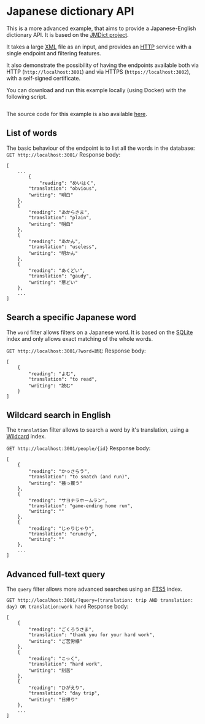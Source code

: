 # Japanese dictionary API

This is a more advanced example, that aims to provide a Japanese-English dictionary API. It is based on the [JMDict project](https://www.edrdg.org/jmdict/j_jmdict.html).

It takes a large [XML](/documentation/inputs/#xml) file as an input, and provides an [HTTP](/documentation/services/#http) service with a single endpoint and filtering features.

It also demonstrate the possibility of having the endpoints available both via HTTP (`http://localhost:3001`) and via HTTPS (`https://localhost:3002`), with a self-signed certificate.

You can download and run this example locally (using Docker) with the following script.

<pre show-example-script="japanese-dictionary"></pre>

The source code for this example is also available [here](https://github.com/rodb-io/rodb/tree/master/examples/japanese-dictionary).

## List of words

The basic behaviour of the endpoint is to list all the words in the database:
`GET http://localhost:3001/`
Response body:
```
[
	...
		{
			"reading": "めいはく",
		"translation": "obvious",
		"writing": "明白"
	},
	{
		"reading": "あからさま",
		"translation": "plain",
		"writing": "明白"
	},
	{
		"reading": "あかん",
		"translation": "useless",
		"writing": "明かん"
	},
	{
		"reading": "あくどい",
		"translation": "gaudy",
		"writing": "悪どい"
	},
	...
]
```

## Search a specific Japanese word

The `word` filter allows filters on a Japanese word. It is based on the [SQLite](/documentation/indexes/#sqlite) index and only allows exact matching of the whole words.

`GET http://localhost:3001/?word=読む`
Response body:
```
[
	{
		"reading": "よむ",
		"translation": "to read",
		"writing": "読む"
	}
]
```

## Wildcard search in English

The `translation` filter allows to search a word by it's translation, using a [Wildcard](/documentation/indexes/#wildcard) index.

`GET http://localhost:3001/people/{id}`
Response body:
```
[
	{
		"reading": "かっさらう",
		"translation": "to snatch (and run)",
		"writing": "掻っ攫う"
	},
	{
		"reading": "サヨナラホームラン",
		"translation": "game-ending home run",
		"writing": ""
	},
	{
		"reading": "じゃりじゃり",
		"translation": "crunchy",
		"writing": ""
	},
	...
]
```

## Advanced full-text query

The `query` filter allows more advanced searches using an [FTS5](/documentation/indexes/#fts5) index.

`GET http://localhost:3001/?query=(translation: trip AND translation: day) OR translation:work hard`
Response body:
```
[
	{
		"reading": "ごくろうさま",
		"translation": "thank you for your hard work",
		"writing": "ご苦労様"
	},
	{
		"reading": "こっく",
		"translation": "hard work",
		"writing": "刻苦"
	},
	{
		"reading": "ひがえり",
		"translation": "day trip",
		"writing": "日帰り"
	},
	...
]
```
